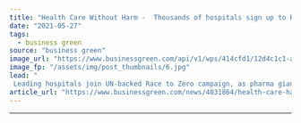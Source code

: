 ```yaml
---
title: "Health Care Without Harm -  Thousands of hospitals sign up to Race to Zero campaign"
date: "2021-05-27"
tags: 
  - business green
source: "business green"
image_url: "https://www.businessgreen.com/api/v1/wps/414cfd1/12d4c1c1-a289-4a55-b95a-2dacf0535043/7/surgery-doctors-medical-health-185x114.jpg"
image_fp: "/assets/img/post_thumbnails/6.jpg"
lead: "
 Leading hospitals join UN-backed Race to Zero campaign, as pharma giant GSK confirms role as COP26 partner  ..."
article_url: "https://www.businessgreen.com/news/4031864/health-care-harm-thousands-hospitals-sign-race-zero-campaign"
---
```


---
